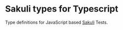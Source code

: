 # Sakuli types for Typescript

Type definitions for JavaScript based [Sakuli](https://github.com/ConSol/sakuli) Tests.